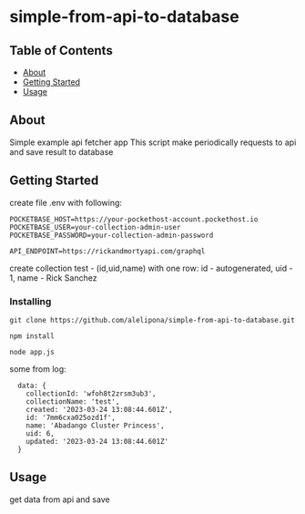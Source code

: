 # simple-from-api-to-database

## Table of Contents

- [About](#about)
- [Getting Started](#getting_started)
- [Usage](#usage)

## About <a name = "about"></a>
Simple example api fetcher app
This script make periodically requests to api and save result to database

## Getting Started <a name = "getting_started"></a>

create file .env with following:
```
POCKETBASE_HOST=https://your-pockethost-account.pockethost.io
POCKETBASE_USER=your-collection-admin-user
POCKETBASE_PASSWORD=your-collection-admin-password

API_ENDPOINT=https://rickandmortyapi.com/graphql

```
 create collection test - (id,uid,name) with one row: 
 id - autogenerated, 
 uid - 1, 
 name - Rick Sanchez 


### Installing

```
git clone https://github.com/alelipona/simple-from-api-to-database.git
```

```
npm install
```

```
node app.js
```
some from log:
```
  data: {
    collectionId: 'wfoh8t2zrsm3ub3',
    collectionName: 'test',
    created: '2023-03-24 13:08:44.601Z',
    id: '7mm6cxa025ozd1f',
    name: 'Abadango Cluster Princess',
    uid: 6,
    updated: '2023-03-24 13:08:44.601Z'
  }
```
## Usage <a name = "usage"></a>
get data from api and save

